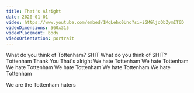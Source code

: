 ```yaml
---
title: That's Alright
date: 2020-01-01
video: https://www.youtube.com/embed/1MqLehx0Uno?si=iGMGljdQbZymIT6D
videoDimensions: 560x315
videoPlacement: body
viedoOrientation: portrait
---
```


What do you think of Tottenham?
SHIT
What do you think of SHIT?
Tottenham
Thank You
That's alright
We hate Tottenham
We hate Tottenham
We hate Tottenham
We hate Tottenham
We hate Tottenham
We hate Tottenham

We are the Tottenham haters
